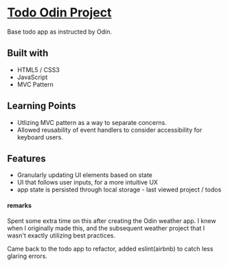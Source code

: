 # [Todo Odin Project](https://0xcire.github.io/odin-todo/)

Base todo app as instructed by Odin.

## Built with

- HTML5 / CSS3
- JavaScript
- MVC Pattern

## Learning Points

- Utlizing MVC pattern as a way to separate concerns.
 - Allowed reusability of event handlers to consider accessibility for keyboard users.
 
## Features 

- Granularly updating UI elements based on state
- UI that follows user inputs, for a more intuitive UX
- app state is persisted through local storage - last viewed project / todos

#### remarks

Spent some extra time on this after creating the Odin weather app. I knew when I originally made this, and the subsequent weather project that I wasn't exactly utilizing best practices.

Came back to the todo app to refactor, added eslint(airbnb) to catch less glaring errors.
